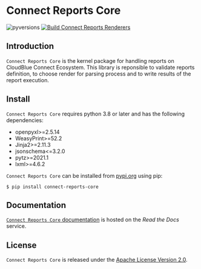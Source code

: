 # Connect Reports Core

![pyversions](https://img.shields.io/pypi/pyversions/connect-reports-core.svg) [![Build Connect Reports Renderers](https://github.com/cloudblue/connect-reports-core/actions/workflows/build.yml/badge.svg)](https://github.com/cloudblue/connect-reports-core/actions/workflows/build.yml)


## Introduction

`Connect Reports Core` is the kernel package for handling reports on CloudBlue Connect Ecosystem. This library is reponsible to validate reports definition, to choose render for parsing process and to write results of the report execution.


## Install

`Connect Reports Core` requires python 3.8 or later and has the following dependencies:

* openpyxl>=2.5.14
* WeasyPrint>=52.2
* Jinja2>=2.11.3
* jsonschema<=3.2.0
* pytz>=2021.1
* lxml>=4.6.2

`Connect Reports Core` can be installed from [pypi.org](https://pypi.org/project/connect-reports-core/) using pip:

```
$ pip install connect-reports-core
```


## Documentation

[`Connect Reports Core` documentation](https://connect-reports-core.readthedocs.io/en/latest/) is hosted on the _Read the Docs_ service.


## License

``Connect Reports Core`` is released under the [Apache License Version 2.0](https://www.apache.org/licenses/LICENSE-2.0).
